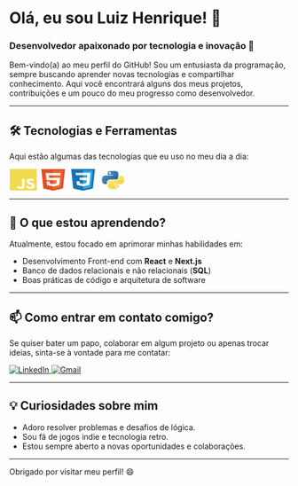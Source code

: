 # Olá, eu sou Luiz Henrique! 👋

### Desenvolvedor apaixonado por tecnologia e inovação 🚀

Bem-vindo(a) ao meu perfil do GitHub! Sou um entusiasta da programação, sempre buscando aprender novas tecnologias e compartilhar conhecimento. Aqui você encontrará alguns dos meus projetos, contribuições e um pouco do meu progresso como desenvolvedor.

---

## 🛠️ Tecnologias e Ferramentas

Aqui estão algumas das tecnologias que eu uso no meu dia a dia:

<div style="display: inline_block">
  <img align="center" alt="JavaScript" height="40" width="50" src="https://raw.githubusercontent.com/devicons/devicon/master/icons/javascript/javascript-plain.svg">
  <img align="center" alt="HTML5" height="40" width="50" src="https://raw.githubusercontent.com/devicons/devicon/master/icons/html5/html5-original.svg">
  <img align="center" alt="CSS3" height="40" width="50" src="https://raw.githubusercontent.com/devicons/devicon/master/icons/css3/css3-original.svg">
  <img align="center" alt="Python" height="40" width="50" src="https://raw.githubusercontent.com/devicons/devicon/master/icons/python/python-original.svg">
</div>

---


## 🌱 O que estou aprendendo?

Atualmente, estou focado em aprimorar minhas habilidades em:
- Desenvolvimento Front-end com **React** e **Next.js**
- Banco de dados relacionais e não relacionais (**SQL**)
- Boas práticas de código e arquitetura de software

---

## 📫 Como entrar em contato comigo?

Se quiser bater um papo, colaborar em algum projeto ou apenas trocar ideias, sinta-se à vontade para me contatar:

<div> 
  <a href="https://www.linkedin.com/in/luiz-henrique-araújo-de-brito-5621a52b2/" target="_blank">
    <img src="https://img.shields.io/badge/-LinkedIn-%230077B5?style=for-the-badge&logo=linkedin&logoColor=white" alt="LinkedIn">
  </a>
  <a href="mailto:luizbrito4002@gmail.com" target="_blank">
    <img src="https://img.shields.io/badge/-Gmail-%23333?style=for-the-badge&logo=gmail&logoColor=white" alt="Gmail">
  </a>
  </a>
</div>

---

## 💡 Curiosidades sobre mim

- Adoro resolver problemas e desafios de lógica.
- Sou fã de jogos indie e tecnologia retro.
- Estou sempre aberto a novas oportunidades e colaborações.

---

Obrigado por visitar meu perfil! 😄
